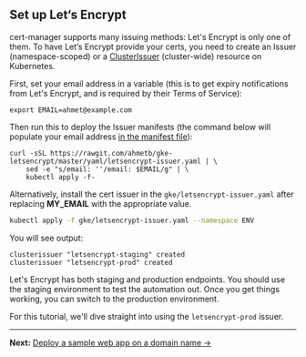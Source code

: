 <!--
Copyright 2018 Google Inc.

Licensed under the Apache License, Version 2.0 (the "License");
you may not use this file except in compliance with the License.
You may obtain a copy of the License at

    https://www.apache.org/licenses/LICENSE-2.0

Unless required by applicable law or agreed to in writing, software
distributed under the License is distributed on an "AS IS" BASIS,
WITHOUT WARRANTIES OR CONDITIONS OF ANY KIND, either express or implied.
See the License for the specific language governing permissions and
limitations under the License.
-->

## Set up Let‘s Encrypt

cert-manager supports many issuing methods: Let's Encrypt is only one of them.
To have Let’s Encrypt provide your certs, you need to create an Issuer
(namespace-scoped) or a [ClusterIssuer] (cluster-wide) resource on Kubernetes.


First, set your email address in a variable (this is to get expiry notifications
from Let's Encrypt, and is required by their Terms of Service):

    export EMAIL=ahmet@example.com

Then run this to deploy the Issuer manifests (the command below will populate
your email address [in the manifest file][manifest]):

    curl -sSL https://rawgit.com/ahmetb/gke-letsencrypt/master/yaml/letsencrypt-issuer.yaml | \
        sed -e "s/email: ''/email: $EMAIL/g" | \
        kubectl apply -f-

Alternatively, install the cert issuer in the `gke/letsencrypt-issuer.yaml` after replacing **MY_EMAIL** with the appropriate value.

```bash
kubectl apply -f gke/letsencrypt-issuer.yaml --namespace ENV
```

You will see output:

    clusterissuer "letsencrypt-staging" created
    clusterissuer "letsencrypt-prod" created


Let's Encrypt has both staging and production endpoints. You should use the
staging environment to test the automation out. Once you get things working, you
can switch to the production environment.

For this tutorial, we'll dive straight into using the `letsencrypt-prod` issuer.


[cert-manager]: https://github.com/jetstack/cert-manager/
[ClusterIssuer]: https://cert-manager.readthedocs.io/en/latest/reference/clusterissuers.html
[manifest]: yaml/letsencrypt-issuer.yaml

-----

**Next:** [Deploy a sample web app on a domain name &rarr;](40-deploy-an-app.md)
